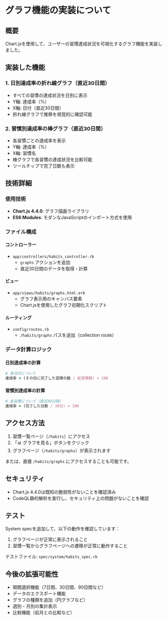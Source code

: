 # グラフ機能の実装について

## 概要

Chart.jsを使用して、ユーザーの習慣達成状況を可視化するグラフ機能を実装しました。

## 実装した機能

### 1. 日別達成率の折れ線グラフ（直近30日間）
- すべての習慣の達成状況を日別に表示
- Y軸: 達成率（%）
- X軸: 日付（直近30日間）
- 折れ線グラフで推移を視覚的に確認可能

### 2. 習慣別達成率の棒グラフ（直近30日間）
- 各習慣ごとの達成率を表示
- Y軸: 達成率（%）
- X軸: 習慣名
- 棒グラフで各習慣の達成状況を比較可能
- ツールチップで完了日数も表示

## 技術詳細

### 使用技術
- **Chart.js 4.4.0**: グラフ描画ライブラリ
- **ES6 Modules**: モダンなJavaScriptのインポート方式を使用

### ファイル構成

#### コントローラー
- `app/controllers/habits_controller.rb`
  - `graphs` アクションを追加
  - 直近30日間のデータを取得・計算

#### ビュー
- `app/views/habits/graphs.html.erb`
  - グラフ表示用のキャンバス要素
  - Chart.jsを使用したグラフ初期化スクリプト

#### ルーティング
- `config/routes.rb`
  - `/habits/graphs` パスを追加（collection route）

### データ計算ロジック

#### 日別達成率の計算
```ruby
# 各日付について
達成率 = (その日に完了した習慣の数 / 総習慣数) × 100
```

#### 習慣別達成率の計算
```ruby
# 各習慣について（直近30日間）
達成率 = (完了した日数 / 30日) × 100
```

## アクセス方法

1. 習慣一覧ページ（`/habits`）にアクセス
2. 「📊 グラフを見る」ボタンをクリック
3. グラフページ（`/habits/graphs`）が表示されます

または、直接 `/habits/graphs` にアクセスすることも可能です。

## セキュリティ

- Chart.js 4.4.0は既知の脆弱性がないことを確認済み
- CodeQL静的解析を実行し、セキュリティ上の問題がないことを確認

## テスト

System specを追加して、以下の動作を確認しています：

1. グラフページが正常に表示されること
2. 習慣一覧からグラフページへの遷移が正常に動作すること

テストファイル: `spec/system/habits_spec.rb`

## 今後の拡張可能性

- 期間選択機能（7日間、30日間、90日間など）
- データのエクスポート機能
- グラフの種類を追加（円グラフなど）
- 週別・月別の集計表示
- 比較機能（前月との比較など）
